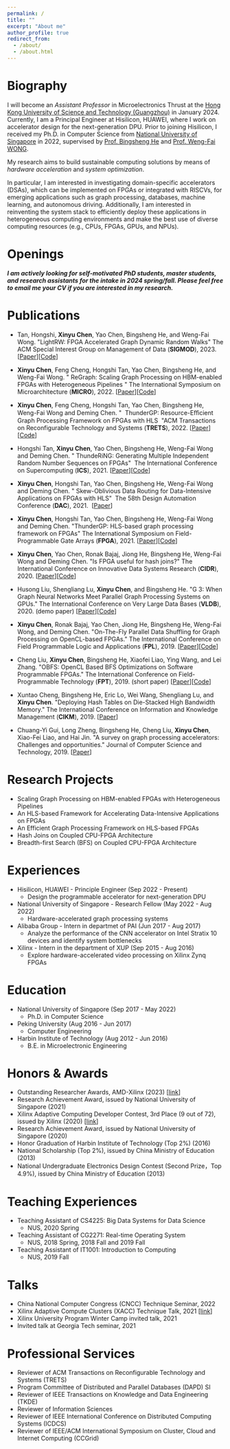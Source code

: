 ```yaml
---
permalink: /
title: ""
excerpt: "About me"
author_profile: true
redirect_from: 
  - /about/
  - /about.html
---
```



Biography
======

I will become an *Assistant Professor* in Microelectronics Thrust at the [Hong Kong University of Science and Technology (Guangzhou)](https://www.hkust-gz.edu.cn/) in January 2024. Currently, I am a Principal Engineer at Hisilicon, HUAWEI, where I work on accelerator design for the next-generation DPU. Prior to joining Hisilicon, I received my Ph.D. in Computer Science from [National University of Singapore](https://nus.edu.sg/) in 2022, supervised by [Prof. Bingsheng He](https://www.comp.nus.edu.sg/~hebs/) and [Prof. Weng-Fai WONG](https://www.comp.nus.edu.sg/~wongwf/).



<!-- In particular, I am interested in exploring algorithm-hardware codesigned accelerators (on FPGAs or for RISCVs), as well as optimizing heterogeneous computing systems that feature FPGA, GPU, or NPU resources, for emerging applications such as graph processing, database systems, machine learning, and autonomous driving systems. 
, and I attained my B.Eng. in Microelectronic Engineering from Harbin Institute of Technology in 2016
-->

My research aims to build sustainable computing solutions by means of *hardware acceleration* and *system optimization*. 

In particular, I am interested in investigating domain-specific accelerators (DSAs), which can be implemented on FPGAs or integrated with RISCVs, for emerging applications such as graph processing, databases, machine learning, and autonomous driving. 
Additionally, I am interested in reinventing the system stack to efficiently deploy these applications in heterogeneous computing environments and make the best use of diverse computing resources (e.g., CPUs, FPGAs, GPUs, and NPUs).


Openings
======

***I am actively looking for self-motivated PhD students, master students, and research assistants for the intake in 2024 spring/fall. 
Please feel free to email me your CV if you are interested in my research.***

Publications
======

* Tan, Hongshi, **Xinyu Chen**, Yao Chen, Bingsheng He, and Weng-Fai Wong. "LightRW: FPGA Accelerated Graph Dynamic Random Walks" The ACM Special Interest Group on Management of Data (**SIGMOD**), 2023. [[Paper](https://arxiv.org/abs/2304.07004)][[Code](https://github.com/Xtra-Computing/LightRW)]


* **Xinyu Chen**, Feng Cheng, Hongshi Tan, Yao Chen, Bingsheng He, and Weng-Fai Wong. "  ReGraph: Scaling Graph Processing on HBM-enabled FPGAs with Heterogeneous Pipelines " The International Symposium on Microarchitecture (**MICRO**), 2022. [[Paper](https://arxiv.org/abs/2203.02676)][[Code](https://github.com/Xtra-Computing/ReGraph)]

* **Xinyu Chen**, Feng Cheng, Hongshi Tan, Yao Chen, Bingsheng He, Weng-Fai Wong and Deming Chen. "  ThunderGP: Resource-Eﬀicient Graph Processing Framework on FPGAs with HLS  "ACM Transactions on Reconfigurable Technology and Systems (**TRETS**), 2022. [[Paper](https://dl.acm.org/doi/full/10.1145/3517141)][[Code](https://github.com/Xtra-Computing/ThunderGP/tree/v_HBM)]
 
* Hongshi Tan, **Xinyu Chen**, Yao Chen, Bingsheng He, Weng-Fai Wong and Deming Chen. " ThundeRiNG: Generating Multiple Independent Random Number Sequences on FPGAs"  The International Conference on Supercomputing (**ICS**), 2021. [[Paper](https://www.comp.nus.edu.sg/~wongwf/papers/ICS2021.pdf)][[Code](https://github.com/Xtra-Computing/ThundeRiNG)]

* **Xinyu Chen**, Hongshi Tan, Yao Chen, Bingsheng He, Weng-Fai Wong and Deming Chen. " Skew-Oblivious Data Routing for Data-Intensive Applications on FPGAs with HLS"  The 58th Design Automation Conference (**DAC**), 2021.  [[Paper](https://www.dropbox.com/s/794qf26uxru6ngj/ditto_camera_ready_IEEE.pdf?dl=0)]

* **Xinyu Chen**, Hongshi Tan, Yao Chen, Bingsheng He, Weng-Fai Wong and Deming Chen. "ThunderGP: HLS-based graph processing framework on FPGAs" The International Symposium on Field-Programmable Gate Arrays (**FPGA**), 2021. [[Paper](https://www.comp.nus.edu.sg/~wongwf/papers/FPGA2021.pdf)][[Code](https://github.com/Xtra-Computing/ThunderGP)]

* **Xinyu Chen**, Yao Chen, Ronak Bajaj, Jiong He, Bingsheng He, Weng-Fai Wong and Deming Chen. "Is FPGA useful for hash joins?" The International Conference on Innovative Data Systems Research (**CIDR**), 2020. [[Paper](https://www.comp.nus.edu.sg/~hebs/pub/cidr20-join.pdf)][[Code](https://github.com/Xtra-Computing/HashjoinOnHARP)]

* Husong Liu, Shengliang Lu, **Xinyu Chen**, and Bingsheng He. "G 3: When Graph Neural Networks Meet Parallel Graph Processing Systems on GPUs." The International Conference on Very Large Data Bases (**VLDB**), 2020. (demo paper) [[Paper](http://www.vldb.org/pvldb/vol13/p2813-liu.pdf)][[Code](https://github.com/Xtra-Computing/G3)]

* **Xinyu Chen**, Ronak Bajaj, Yao Chen, Jiong He, Bingsheng He, Weng-Fai Wong, and Deming Chen. "On-The-Fly Parallel Data Shuffling for Graph Processing on OpenCL-based FPGAs." The International Conference on Field Programmable Logic and Applications (**FPL**), 2019. [[Paper](https://www.comp.nus.edu.sg/~hebs/pub/fpl19-graph.pdf)][[Code](https://github.com/Xtra-Computing/On-the-fly-data-shuffling-for-OpenCL-based-FPGAs)]

* Cheng Liu, **Xinyu Chen**, Bingsheng He, Xiaofei Liao, Ying Wang, and Lei Zhang. "OBFS: OpenCL Based BFS Optimizations on Software Programmable FPGAs." The International Conference on Field-Programmable Technology (**FPT**), 2019. (short paper) [[Paper](https://ieeexplore.ieee.org/abstract/document/8977884)][[Code](https://github.com/Liu-Cheng/bfs_with_Intel_OpenCL)]

* Xuntao Cheng, Bingsheng He, Eric Lo, Wei Wang, Shengliang Lu, and **Xinyu Chen**. "Deploying Hash Tables on Die-Stacked High Bandwidth Memory." The International Conference on Information and Knowledge Management (**CIKM**), 2019. [[Paper](https://www.comp.nus.edu.sg/~hebs/pub/hbm-cikm19.pdf)]

* Chuang-Yi Gui, Long Zheng, Bingsheng He, Cheng Liu, **Xinyu Chen**, Xiao-Fei Liao, and Hai Jin. "A survey on graph processing accelerators: Challenges and opportunities." Journal of Computer Science and Technology, 2019. [[Paper](https://arxiv.org/abs/1902.10130)]


Research Projects
======
* Scaling Graph Processing on HBM-enabled FPGAs with Heterogeneous Pipelines
* An HLS-based Framework for Accelerating Data-Intensive Applications on FPGAs
* An Efficient Graph Processing Framework on HLS-based FPGAs
* Hash Joins on Coupled CPU-FPGA Architecture
* Breadth-first Search (BFS) on Coupled CPU-FPGA Architecture


Experiences
======
* Hisilicon, HUAWEI - Principle Engineer  (Sep 2022 - Present)
  * Design the programmable accelerator for next-generation DPU
* National University of Singapore - Research Fellow  (May 2022 - Aug 2022)
  * Hardware-accelerated graph processing systems
* Alibaba Group - Intern in departmet of PAI  (Jun 2017 - Aug 2017)
  * Analyze the performance of the CNN accelerator on Intel Stratix 10 devices and identify system bottlenecks
* Xilinx - Intern in the department of XUP (Sep 2015 - Aug 2016)
  * Explore hardware-accelerated video processing on Xilinx Zynq FPGAs



Education
======

* National University of Singapore (Sep 2017 - May 2022)
  * Ph.D. in Computer Science
* Peking University (Aug 2016 - Jun 2017)
  * Computer Engineering
* Harbin Institute of Technology (Aug 2012 - Jun 2016)
  * B.E. in Microelectronic Engineering


<!-- Contact
======
Email: xinyuc@comp.nus.edu.sg -->

Honors & Awards
======
* Outstanding Researcher Awards​, AMD-Xilinx (2023) [[link](https://www.amd-haccs.io/awards.html)]
* Research Achievement Award, issued by National University of Singapore (2021)
* Xilinx Adaptive Computing Developer Contest, 3rd Place (9 out of 72), issued by Xilinx (2020) [[link](https://www.xilinx.com/developer/community/xilinx-contests/adaptive-computing-contest-2020.html)]
* Research Achievement Award, issued by National University of Singapore (2020)
* Honor Graduation of Harbin Institute of Technology (Top 2%) (2016)
* National Scholarship (Top 2%), issued by China Ministry of Education (2013)
* National Undergraduate Electronics Design Contest (Second Prize，Top 4.9%), issued by China Ministry of Education (2013)


Teaching Experiences
======
* Teaching Assistant of CS4225: Big Data Systems for Data Science 
  * NUS, 2020 Spring
* Teaching Assistant of CG2271: Real-time Operating System
  * NUS, 2018 Spring, 2018 Fall and 2019 Fall
* Teaching Assistant of IT1001: Introduction to Computing
  * NUS, 2019 Fall

Talks
======
* China National Computer Congress (CNCC) Technique Seminar, 2022
* Xilinx Adaptive Compute Clusters (XACC) Technique Talk, 2021 [[link](https://xilinx.github.io/xacc/xacc_tech_talks.html)]
* Xilinx University Program Winter Camp invited talk, 2021
* Invited talk at Georgia Tech seminar, 2021

Professional Services
======
* Reviewer of ACM Transactions on Reconfigurable Technology and Systems (TRETS)
* Program Committee of Distributed and Parallel Databases (DAPD) SI
* Reviewer of IEEE Transactions on Knowledge and Data Engineering (TKDE)
* Reviewer of Information Sciences
* Reviewer of IEEE International Conference on Distributed Computing Systems (ICDCS)
* Reviewer of IEEE/ACM International Symposium on Cluster, Cloud and Internet Computing (CCGrid)


<br/><br/>
<script type='text/javascript' id='clustrmaps' src='//cdn.clustrmaps.com/map_v2.js?cl=0e1633&w=400&t=tt&d=Bnxxja3o_IcH_lA_4D22qWc54GmyyeiHlhKTN8PyYdA&co=ffffff&cmo=3acc3a&cmn=ff5353&ct=cdd4d9'></script>
